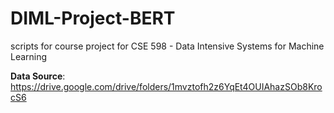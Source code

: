 # DIML-Project-BERT
scripts for course project for CSE 598 - Data Intensive Systems for Machine Learning

**Data Source**: https://drive.google.com/drive/folders/1mvztofh2z6YqEt4OUIAhazSOb8KrocS6